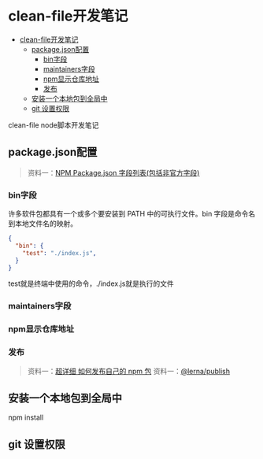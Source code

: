 # clean-file开发笔记

- [clean-file开发笔记](#clean-file开发笔记)
  - [package.json配置](#packagejson配置)
    - [bin字段](#bin字段)
    - [maintainers字段](#maintainers字段)
    - [npm显示仓库地址](#npm显示仓库地址)
    - [发布](#发布)
  - [安装一个本地包到全局中](#安装一个本地包到全局中)
  - [git 设置权限](#git-设置权限)

clean-file node脚本开发笔记

## package.json配置

> 资料一：[NPM Package.json 字段列表(包括非官方字段)](https://juejin.cn/post/6868073747174621197#heading-19)  

### bin字段

许多软件包都具有一个或多个要安装到 PATH 中的可执行文件。bin 字段是命令名到本地文件名的映射。

```json
{
  "bin": {
    "test": "./index.js",
  }
}
```

test就是终端中使用的命令，./index.js就是执行的文件

### maintainers字段

### npm显示仓库地址

### 发布

> 资料一：[超详细 如何发布自己的 npm 包](https://juejin.cn/post/7039140144250617887)
> 资料一：[@lerna/publish](http://www.febeacon.com/lerna-docs-zh-cn/routes/commands/publish.html)

## 安装一个本地包到全局中

npm install <folder>

## git 设置权限
